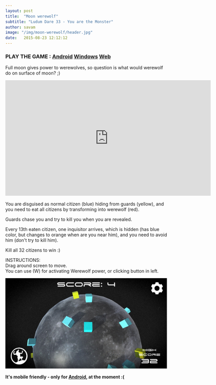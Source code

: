 ```yaml
---
layout: post
title:  "Moon werewolf"
subtitle: "Ludum Dare 33 - You are the Monster"
author: savam
image: "/img/moon-werewolf/header.jpg"
date:   2015-08-23 12:12:12
---
```


### PLAY THE GAME : [Android](http://gamejolt.com/games/moon-werewolf/88092/download/build/240693) [Windows](http://gamejolt.com/games/moon-werewolf/88092/download/build/240678) [Web](http://gamejolt.com/games/moon-werewolf/88092)

Full moon gives power to werewolves, so question is what would werewolf do on surface of moon? ;)

<iframe width="640" height="360" src="https://www.youtube.com/embed/_QRJV2U7tfA?rel=0" frameborder="0" allowfullscreen></iframe>

You are disguised as normal citizen (blue) hiding from guards (yellow), and you need to eat all citizens by transforming into werewolf (red).

Guards chase you and try to kill you when you are revealed.

Every 13th eaten citizen, one inquisitor arrives, which is hidden (has blue color, but changes to orange when are you near him), and you need to avoid him (don't try to kill him).

Kill all 32 citizens to win :)

INSTRUCTIONS: <br />
Drag around screen to move. <br />
You can use (W) for activating Werewolf power, or clicking button in left.

<img class="def_image" src="/img/moon-werewolf/shot1.jpg" />

**It's mobile friendly - only for [Android](http://gamejolt.com/games/moon-werewolf/88092/download/build/240693), at the moment :(**
